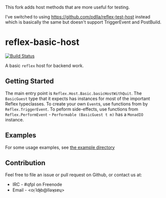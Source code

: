 This fork adds host methods that are more useful for testing.

I've switched to using https://github.com/pdlla/reflex-test-host instead which is basically the same but doesn't support TriggerEvent and PostBuild.


# reflex-basic-host

[![Build Status](https://travis-ci.org/qfpl/reflex-basic-host.svg?branch=master)](https://travis-ci.org/qfpl/reflex-basic-host)

A basic `reflex` host for backend work.

## Getting Started

The main entry point is `Reflex.Host.Basic.basicHostWithQuit`. The
`BasicGuest` type that it expects has instances for most of the
important Reflex typeclasses. To create your own `Event`s, use
functions from by `Reflex.TriggerEvent`. To peform side-effects, use
functions from `Reflex.PerformEvent` - `Performable (BasicGuest t m)`
has a `MonadIO` instance.

## Examples

For some usage examples, see [the example
directory](https://github.com/qfpl/reflex-basic-host/tree/master/example)

## Contribution

Feel free to file an issue or pull request on Github, or contact us at:

* IRC - #qfpl on Freenode
* Email - <oᴉ˙ldɟb@llǝʞsɐɥ>
